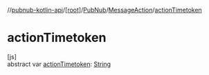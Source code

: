 //[pubnub-kotlin-api](../../../../index.md)/[[root]](../../index.md)/[PubNub](../index.md)/[MessageAction](index.md)/[actionTimetoken](action-timetoken.md)

# actionTimetoken

[js]\
abstract var [actionTimetoken](action-timetoken.md): [String](https://kotlinlang.org/api/latest/jvm/stdlib/kotlin-stdlib/kotlin/-string/index.html)
